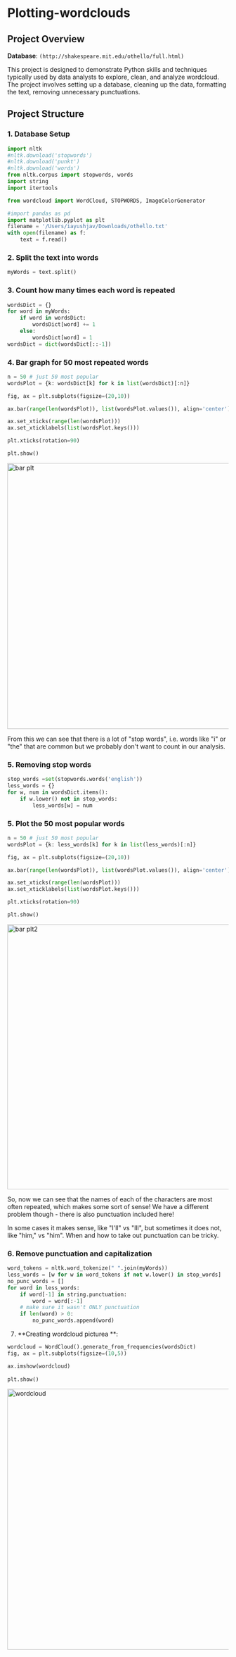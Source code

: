 # Plotting-wordclouds

## Project Overview

**Database**: `(http://shakespeare.mit.edu/othello/full.html)`

This project is designed to demonstrate Python skills and techniques typically used by data analysts to explore, clean, and analyze wordcloud. The project involves setting up a database, cleaning up the data, formatting the text, removing unnecessary punctuations.

## Project Structure

### 1. Database Setup

```python
import nltk
#nltk.download('stopwords')
#nltk.download('punkt')
#nltk.download('words')
from nltk.corpus import stopwords, words
import string
import itertools

from wordcloud import WordCloud, STOPWORDS, ImageColorGenerator

#import pandas as pd
import matplotlib.pyplot as plt
filename = '/Users/iayushjav/Downloads/othello.txt'
with open(filename) as f:
    text = f.read()
```

### 2. Split the text into words

```python
myWords = text.split()
```

### 3. Count how many times each word is repeated

```python
wordsDict = {}
for word in myWords:
    if word in wordsDict:
        wordsDict[word] += 1
    else:
        wordsDict[word] = 1
wordsDict = dict(wordsDict[::-1])
```

### 4. Bar graph for 50 most repeated words
```python
n = 50 # just 50 most popular
wordsPlot = {k: wordsDict[k] for k in list(wordsDict)[:n]}

fig, ax = plt.subplots(figsize=(20,10))

ax.bar(range(len(wordsPlot)), list(wordsPlot.values()), align='center')

ax.set_xticks(range(len(wordsPlot)))
ax.set_xticklabels(list(wordsPlot.keys()))

plt.xticks(rotation=90)

plt.show()
```
<img width="604" alt="bar plt" src="https://github.com/user-attachments/assets/8eddcce6-caa2-49a3-babd-857ffccf3eb9" />

From this we can see that there is a lot of "stop words", i.e. words like "i" or "the" that are common but we probably don't want to count in our analysis.

### 5. Removing stop words
```python
stop_words =set(stopwords.words('english'))
less_words = {}
for w, num in wordsDict.items():
    if w.lower() not in stop_words:
        less_words[w] = num
```

### 5. Plot the 50 most popular words
```python
n = 50 # just 50 most popular
wordsPlot = {k: less_words[k] for k in list(less_words)[:n]}

fig, ax = plt.subplots(figsize=(20,10))

ax.bar(range(len(wordsPlot)), list(wordsPlot.values()), align='center')

ax.set_xticks(range(len(wordsPlot)))
ax.set_xticklabels(list(wordsPlot.keys()))

plt.xticks(rotation=90)

plt.show()
```
<img width="602" alt="bar plt2" src="https://github.com/user-attachments/assets/46a92f4b-5016-4623-80ba-daf332fc910a" />

So, now we can see that the names of each of the characters are most often repeated, which makes some sort of sense! We have a different problem though - there is also punctuation included here!

In some cases it makes sense, like "I'll" vs "Ill", but sometimes it does not, like "him," vs "him". When and how to take out punctuation can be tricky.

### 6. Remove punctuation and capitalization

```python
word_tokens = nltk.word_tokenize(" ".join(myWords))
less_words = [w for w in word_tokens if not w.lower() in stop_words]
no_punc_words = []
for word in less_words:
    if word[-1] in string.punctuation:
        word = word[:-1]
    # make sure it wasn't ONLY punctuation
    if len(word) > 0:
        no_punc_words.append(word)
```

7. **Creating wordcloud picturea **:
```python
wordcloud = WordCloud().generate_from_frequencies(wordsDict)
fig, ax = plt.subplots(figsize=(10,5))        

ax.imshow(wordcloud)
        
plt.show()
```
<img width="593" alt="wordcloud" src="https://github.com/user-attachments/assets/a4db99d4-1a64-4b5c-9a58-c11cefd51560" />

